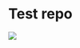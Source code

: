 # Test repo

<a href='https://ci.gene42.com/job/Test-Job/'><img src='https://ci.gene42.com/buildStatus/icon?job=Test-Job'></a>